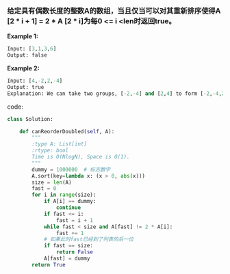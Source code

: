 ### 给定具有偶数长度的整数A的数组，当且仅当可以对其重新排序使得A [2 * i + 1] = 2 * A [2 * i]为每0 <= i <len时返回true。

**Example 1:**

```python
Input: [3,1,3,6]
Output: false
```

**Example 2:**

```python
Input: [4,-2,2,-4]
Output: true
Explanation: We can take two groups, [-2,-4] and [2,4] to form [-2,-4,2,4] or [2,4,-2,-4].
```

code:

```python
class Solution:

    def canReorderDoubled(self, A):
        """
        :type A: List[int]
        :rtype: bool
        Time is O(NlogN), Space is O(1).
        """
        dummy = 1000000  # 标志数字
        A.sort(key=lambda x: (x > 0, abs(x)))
        size = len(A)
        fast = 0
        for i in range(size):
            if A[i] == dummy:
                continue
            if fast <= i:
                fast = i + 1
            while fast < size and A[fast] != 2 * A[i]:
                fast += 1
            # 如果此时fast已经到了列表的后一位
            if fast == size:
                return False
            A[fast] = dummy
        return True
```


